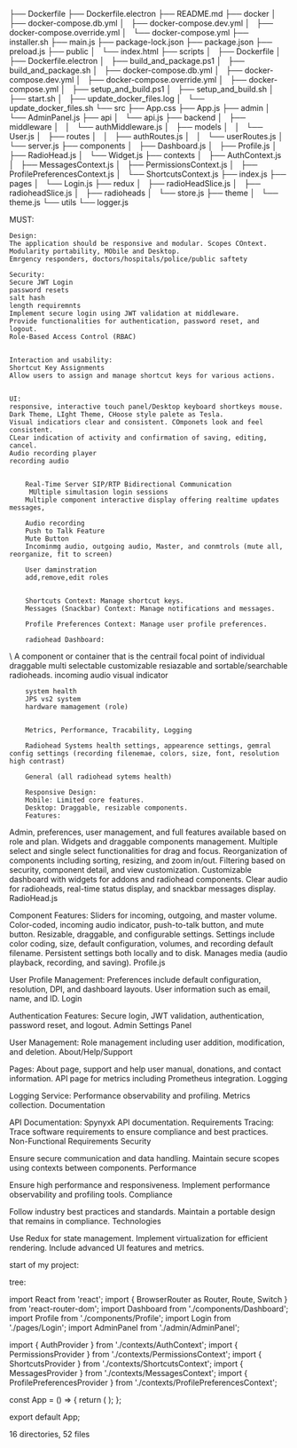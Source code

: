 
├── Dockerfile
├── Dockerfile.electron
├── README.md
├── docker
│   ├── docker-compose.db.yml
│   ├── docker-compose.dev.yml
│   ├── docker-compose.override.yml
│   └── docker-compose.yml
├── installer.sh
├── main.js
├── package-lock.json
├── package.json
├── preload.js
├── public
│   └── index.html
├── scripts
│   ├── Dockerfile
│   ├── Dockerfile.electron
│   ├── build_and_package.ps1
│   ├── build_and_package.sh
│   ├── docker-compose.db.yml
│   ├── docker-compose.dev.yml
│   ├── docker-compose.override.yml
│   ├── docker-compose.yml
│   ├── setup_and_build.ps1
│   ├── setup_and_build.sh
│   ├── start.sh
│   ├── update_docker_files.log
│   └── update_docker_files.sh
└── src
    ├── App.css
    ├── App.js
    ├── admin
    │   └── AdminPanel.js
    ├── api
    │   └── api.js
    ├── backend
    │   ├── middleware
    │   │   └── authMiddleware.js
    │   ├── models
    │   │   └── User.js
    │   ├── routes
    │   │   ├── authRoutes.js
    │   │   └── userRoutes.js
    │   └── server.js
    ├── components
    │   ├── Dashboard.js
    │   ├── Profile.js
    │   ├── RadioHead.js
    │   └── Widget.js
    ├── contexts
    │   ├── AuthContext.js
    │   ├── MessagesContext.js
    │   ├── PermissionsContext.js
    │   ├── ProfilePreferencesContext.js
    │   └── ShortcutsContext.js
    ├── index.js
    ├── pages
    │   └── Login.js
    ├── redux
    │   ├── radioHeadSlice.js
    │   ├── radioheadSlice.js
    │   ├── radioheads
    │   └── store.js
    ├── theme
    │   └── theme.js
    └── utils
        └── logger.js


        



MUST:

	Design:
	The application should be responsive and modular. Scopes COntext. Modularity portability, MObile and Desktop.
	Emrgency responders, doctors/hospitals/police/public saftety

	Security:
	Secure JWT Login
	password resets
	salt hash
	length requiremnts
	Implement secure login using JWT validation at middleware.
	Provide functionalities for authentication, password reset, and logout.
	Role-Based Access Control (RBAC)

	
	Interaction and usability:
	Shortcut Key Assignments
	Allow users to assign and manage shortcut keys for various actions.
	

	UI:
	responsive, interactive touch panel/Desktop keyboard shortkeys mouse.
	Dark Theme, LIght Theme, CHoose style palete as Tesla.
	Visual indicatiors clear and consistent. COmponets look and feel consistent.
	CLear indication of activity and confirmation of saving, editing, cancel.
	Audio recording player
	recording audio


		Real-Time Server SIP/RTP Bidirectional Communication
		 MUltiple simultasion login sessions
		Multiple component interactive display offering realtime updates messages,

		Audio recording
		Push to Talk Feature
		Mute Button
		Incominmg audio, outgoing audio, Master, and conmtrols (mute all, reorganize, fit to screen)

		User daminstration
		add,remove,edit roles


		Shortcuts Context: Manage shortcut keys.
		Messages (Snackbar) Context: Manage notifications and messages.

		Profile Preferences Context: Manage user profile preferences.
		
		radiohead Dashboard:
\			A component or container that is the centrail focal point of individual draggable multi selectable customizable resiazable and sortable/searchable radioheads.
			incoming audio visual indicator
			
		system health 
		JPS vs2 system
		hardware mamagement (role)


		Metrics, Performance, Tracability, Logging
		
		Radiohead Systems health settings, appearence settings, gemral config settings (recording filenemae, colors, size, font, resolution high contrast)

		General (all radiohead sytems health)

		Responsive Design:
		Mobile: Limited core features.
		Desktop: Draggable, resizable components.
		Features:




Admin, preferences, user management, and full features available based on role and plan.
Widgets and draggable components management.
Multiple select and single select functionalities for drag and focus.
Reorganization of components including sorting, resizing, and zoom in/out.
Filtering based on security, component detail, and view customization.
Customizable dashboard with widgets for addons and radiohead components.
Clear audio for radioheads, real-time status display, and snackbar messages display.
RadioHead.js

Component Features:
Sliders for incoming, outgoing, and master volume.
Color-coded, incoming audio indicator, push-to-talk button, and mute button.
Resizable, draggable, and configurable settings.
Settings include color coding, size, default configuration, volumes, and recording default filename.
Persistent settings both locally and to disk.
Manages media (audio playback, recording, and saving).
Profile.js

User Profile Management:
Preferences include default configuration, resolution, DPI, and dashboard layouts.
User information such as email, name, and ID.
Login

Authentication Features:
Secure login, JWT validation, authentication, password reset, and logout.
Admin Settings Panel

User Management:
Role management including user addition, modification, and deletion.
About/Help/Support

Pages:
About page, support and help user manual, donations, and contact information.
API page for metrics including Prometheus integration.
Logging

Logging Service:
Performance observability and profiling.
Metrics collection.
Documentation

API Documentation:
Spynyxk API documentation.
Requirements Tracing:
Trace software requirements to ensure compliance and best practices.
Non-Functional Requirements
Security

Ensure secure communication and data handling.
Maintain secure scopes using contexts between components.
Performance

Ensure high performance and responsiveness.
Implement performance observability and profiling tools.
Compliance

Follow industry best practices and standards.
Maintain a portable design that remains in compliance.
Technologies

Use Redux for state management.
Implement virtualization for efficient rendering.
Include advanced UI features and metrics.


start of my project:


tree:




import React from 'react';
import { BrowserRouter as Router, Route, Switch } from 'react-router-dom';
import Dashboard from './components/Dashboard';
import Profile from './components/Profile';
import Login from './pages/Login';
import AdminPanel from './admin/AdminPanel';

import { AuthProvider } from './contexts/AuthContext';
import { PermissionsProvider } from './contexts/PermissionsContext';
import { ShortcutsProvider } from './contexts/ShortcutsContext';
import { MessagesProvider } from './contexts/MessagesContext';
import { ProfilePreferencesProvider } from './contexts/ProfilePreferencesContext';

const App = () => {
  return (
    <AuthProvider>
      <PermissionsProvider>
        <ShortcutsProvider>
          <MessagesProvider>
            <ProfilePreferencesProvider>
              <Router>
                <Switch>
                  <Route path="/login" component={Login} />
                  <Route path="/admin" component={AdminPanel} />
                  <Route path="/profile" component={Profile} />
                  <Route path="/" component={Dashboard} />
                </Switch>
              </Router>
            </ProfilePreferencesProvider>
          </MessagesProvider>
        </ShortcutsProvider>
      </PermissionsProvider>
    </AuthProvider>
  );
};

export default App;



















16 directories, 52 files